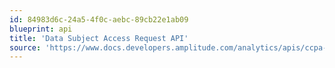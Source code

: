 ```yaml
---
id: 84983d6c-24a5-4f0c-aebc-89cb22e1ab09
blueprint: api
title: 'Data Subject Access Request API'
source: 'https://www.docs.developers.amplitude.com/analytics/apis/ccpa-dsar-api/'
---
```


